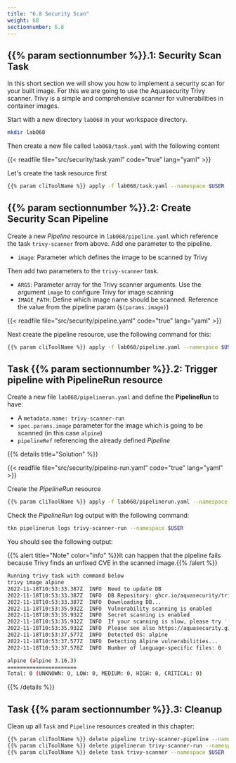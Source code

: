 ```yaml
---
title: "6.8 Security Scan"
weight: 68
sectionnumber: 6.8
---
```



## {{% param sectionnumber %}}.1: Security Scan Task

In this short section we will show you how to implement a security scan for your built image. For this we are going to use the Aquasecurity Trivy scanner. Trivy is a simple and comprehensive scanner for vulnerabilities in container images.

Start with a new directory `lab068` in your workspace directory.

```bash
mkdir lab068
```
Then create a new file called `lab068/task.yaml` with the following content

{{< readfile file="src/security/task.yaml" code="true" lang="yaml"   >}}


Let's create the task resource first

```bash
{{% param cliToolName %}} apply -f lab068/task.yaml --namespace $USER
```


## {{% param sectionnumber %}}.2: Create Security Scan Pipeline

Create a new *Pipeline* resource in `lab068/pipeline.yaml` which reference the task `trivy-scanner` from above.
Add one parameter to the pipeline.

* `image`: Parameter which defines the image to be scanned by Trivy

Then add two parameters to the `trivy-scanner` task.

* `ARGS`: Parameter array for the Trivy scanner arguments. Use the argument `image` to configure Trivy for image scanning
* `IMAGE_PATH`: Define which image name should be scanned. Reference the value from the pipeline param (`$(params.image)`)


{{< readfile file="src/security/pipeline.yaml"  code="true" lang="yaml"  >}}

Next create the pipeline resource, use the following command for this:

```bash
{{% param cliToolName %}} apply -f lab068/pipeline.yaml --namespace $USER
```


## Task {{% param sectionnumber %}}.2: Trigger pipeline with PipelineRun resource

Create a new file `lab068/pipelinerun.yaml` and define the **PipelineRun** to have:

* A `metadata.name: trivy-scanner-run`
* `spec.params.image` parameter for the image which is going to be scanned (in this case  `alpine`)
* `pipelineRef` referencing the already defined *Pipeline*

{{% details title="Solution" %}}

{{< readfile file="src/security/pipeline-run.yaml"  code="true" lang="yaml"  >}}

Create the *PipelineRun* resource
```bash
{{% param cliToolName %}} apply -f lab068/pipelinerun.yaml --namespace $USER
```

Check the *PipelineRun* log output with the following command:

```bash
tkn pipelinerun logs trivy-scanner-run --namespace $USER
```

You should see the following output:

{{% alert title="Note" color="info" %}}It can happen that the pipeline fails because Trivy finds an unfixed CVE in the scanned image.{{% /alert %}}

```bash
Running trivy task with command below
trivy image alpine
2022-11-18T10:53:33.387Z  INFO  Need to update DB
2022-11-18T10:53:33.387Z  INFO  DB Repository: ghcr.io/aquasecurity/trivy-db
2022-11-18T10:53:33.387Z  INFO  Downloading DB...
2022-11-18T10:53:35.932Z  INFO  Vulnerability scanning is enabled
2022-11-18T10:53:35.932Z  INFO  Secret scanning is enabled
2022-11-18T10:53:35.932Z  INFO  If your scanning is slow, please try '--security-checks vuln' to disable secret scanning
2022-11-18T10:53:35.932Z  INFO  Please see also https://aquasecurity.github.io/trivy/v0.34/docs/secret/scanning/#recommendation for faster secret detection
2022-11-18T10:53:37.577Z  INFO  Detected OS: alpine
2022-11-18T10:53:37.577Z  INFO  Detecting Alpine vulnerabilities...
2022-11-18T10:53:37.578Z  INFO  Number of language-specific files: 0

alpine (alpine 3.16.3)
======================
Total: 0 (UNKNOWN: 0, LOW: 0, MEDIUM: 0, HIGH: 0, CRITICAL: 0)
```
{{% /details %}}


## Task {{% param sectionnumber %}}.3: Cleanup

Clean up all `Task` and `Pipeline` resources created in this chapter:


```bash
{{% param cliToolName %}} delete pipeline trivy-scanner-pipeline --namespace $USER
{{% param cliToolName %}} delete pipelinerun trivy-scanner-run --namespace $USER
{{% param cliToolName %}} delete task trivy-scanner --namespace $USER
```
